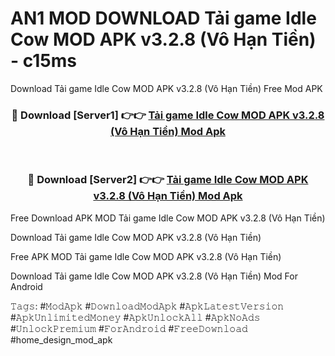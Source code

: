 # AN1 MOD DOWNLOAD Tải game Idle Cow MOD APK v3.2.8 (Vô Hạn Tiền) - c15ms
Download Tải game Idle Cow MOD APK v3.2.8 (Vô Hạn Tiền) Free Mod APK

<div align="center">
<h3>🔴 Download [Server1] 👉👉 <a href="https://apk-comot.site?title=Tải_game_Idle_Cow_MOD_APK_v3.2.8_(Vô_Hạn_Tiền)">Tải game Idle Cow MOD APK v3.2.8 (Vô Hạn Tiền) Mod Apk</a></h3><br>

<h3>🔴 Download [Server2] 👉👉 <a href="https://apk-comot.site?title=Tải_game_Idle_Cow_MOD_APK_v3.2.8_(Vô_Hạn_Tiền)">Tải game Idle Cow MOD APK v3.2.8 (Vô Hạn Tiền) Mod Apk</a></h3>
</div>


Free Download APK MOD Tải game Idle Cow MOD APK v3.2.8 (Vô Hạn Tiền)

Download Tải game Idle Cow MOD APK v3.2.8 (Vô Hạn Tiền) 

Free APK MOD Tải game Idle Cow MOD APK v3.2.8 (Vô Hạn Tiền) 

Download Tải game Idle Cow MOD APK v3.2.8 (Vô Hạn Tiền) Mod For Android

𝚃𝚊𝚐𝚜: #𝙼𝚘𝚍𝙰𝚙𝚔 #𝙳𝚘𝚠𝚗𝚕𝚘𝚊𝚍𝙼𝚘𝚍𝙰𝚙𝚔 #𝙰𝚙𝚔𝙻𝚊𝚝𝚎𝚜𝚝𝚅𝚎𝚛𝚜𝚒𝚘𝚗 #𝙰𝚙𝚔𝚄𝚗𝚕𝚒𝚖𝚒𝚝𝚎𝚍𝙼𝚘𝚗𝚎𝚢 #𝙰𝚙𝚔𝚄𝚗𝚕𝚘𝚌𝚔𝙰𝚕𝚕 #𝙰𝚙𝚔𝙽𝚘𝙰𝚍𝚜 #𝚄𝚗𝚕𝚘𝚌𝚔𝙿𝚛𝚎𝚖𝚒𝚞𝚖 #𝙵𝚘𝚛𝙰𝚗𝚍𝚛𝚘𝚒𝚍 #𝙵𝚛𝚎𝚎𝙳𝚘𝚠𝚗𝚕𝚘𝚊𝚍 #home_design_mod_apk